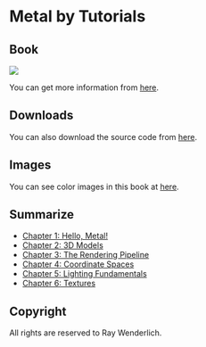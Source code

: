 # Metal by Tutorials

## Book

![](http://mobile.kyobobook.co.kr/common/image/resize?url=http://image.kyobobook.co.kr/images/book/large/988/l9781942878988.jpg)

You can get more information from [here](https://store.raywenderlich.com/products/metal-by-tutorials).

## Downloads

You can also download the source code from [here](https://store.raywenderlich.com/products/metal-by-tutorials-source-code).

## Images

You can see color images in this book at [here](https://www.raywenderlich.com/books/metal-by-tutorials).

## Summarize

 * [Chapter 1: Hello, Metal!](https://github.com/daemyung/MetalByTutorials/tree/main/01-introduction-to-metal)
 * [Chapter 2: 3D Models](https://github.com/daemyung/MetalByTutorials/tree/main/02-3d-models)
 * [Chapter 3: The Rendering Pipeline](https://github.com/daemyung/MetalByTutorials/tree/main/03-rendering-pipeline)
 * [Chapter 4: Coordinate Spaces](https://github.com/daemyung/MetalByTutorials/tree/main/04-3d-transforms)
 * [Chapter 5: Lighting Fundamentals](https://github.com/daemyung/MetalByTutorials/tree/main/05-lighting-fundamentals)
 * [Chapter 6: Textures](https://github.com/daemyung/MetalByTutorials/tree/main/06-textures)

## Copyright

All rights are reserved to Ray Wenderlich.
